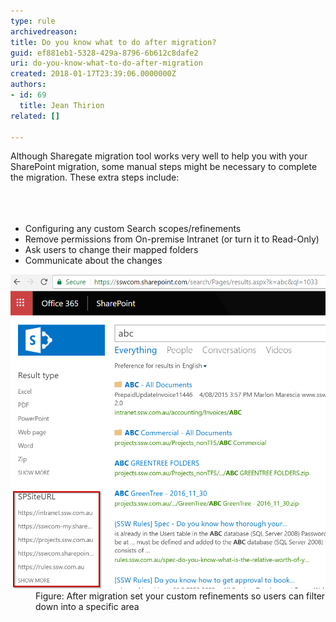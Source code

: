 ```yaml
---
type: rule
archivedreason: 
title: Do you know what to do after migration?
guid: ef881eb1-5328-429a-8796-6b612c8dafe2
uri: do-you-know-what-to-do-after-migration
created: 2018-01-17T23:39:06.0000000Z
authors:
- id: 69
  title: Jean Thirion
related: []

---
```



Although Sharegate migration tool works very well to help you with your SharePoint migration, some manual steps might be necessary to complete the migration. These extra steps include:<br><br>
<br><excerpt class='endintro'></excerpt><br>
<ul><li>Configuring any custom Search scopes/refinements<br></li><li>Remove permissions from On-premise Intranet (or turn it to Read-Only)</li><li>Ask users to change their mapped folders</li><li>Communicate about the changes</li></ul><dl class="image"><dt><img src="set-custom-refinements.png" alt="set-custom-refinements.png" style="width:750px;" />​</dt><dd>Figure: After migration set your custom refinements so users can filter down into a specific area</dd></dl>
​​<br>


